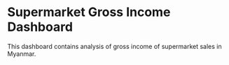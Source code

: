 # Supermarket Gross Income Dashboard
This dashboard contains analysis of gross income of supermarket sales in Myanmar.
